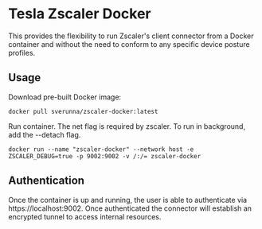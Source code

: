 # Tesla Zscaler Docker

This provides the flexibility to run Zscaler's client connector from a Docker container and without the need to conform to any specific device posture profiles.

## Usage
Download pre-built Docker image:
```
docker pull sverunna/zscaler-docker:latest
```
Run container. The net flag is required by zscaler.
To run in background, add the --detach flag.
```
docker run --name "zscaler-docker" --network host -e ZSCALER_DEBUG=true -p 9002:9002 -v /:/= zscaler-docker
```

## Authentication
Once the container is up and running, the user is able to authenticate via https://localhost:9002. Once authenticated the connector will establish an encrypted tunnel to access internal resources.
